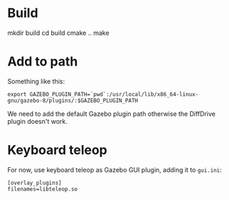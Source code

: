 # Build

mkdir build
cd build
cmake ..
make

# Add to path

Something like this:

~~~
export GAZEBO_PLUGIN_PATH=`pwd`:/usr/local/lib/x86_64-linux-gnu/gazebo-8/plugins/:$GAZEBO_PLUGIN_PATH
~~~

We need to add the default Gazebo plugin path otherwise the DiffDrive plugin doesn't work.


# Keyboard teleop

For now, use keyboard teleop as Gazebo GUI plugin, adding it to `gui.ini`:

~~~
[overlay_plugins]
filenames=libteleop.so
~~~

